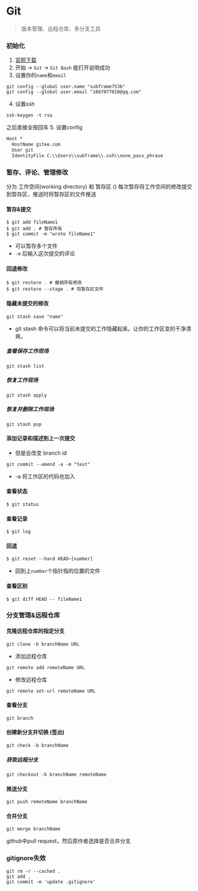 # Git
> 版本管理、远程仓库、多分支工具

### 初始化
1. [官网下载](https://git-scm.com/downloads)
2. 开始 -> `Git` -> `Git Bash` 能打开说明成功
3. 设置你的`name`和`email`
```shell
git config --global user.name "subframe7536"
git config --global user.email "1667077010@qq.com"
```
4. 设置ssh
```shell
ssh-keygen -t rsa
```
之后直接全按回车
5. 设置config
```txt
Host *
  HostName gitee.com
  User git
  IdentityFile C:\\Users\\subframe\\.ssh\\none_pass_phrase
```
### 暂存、评论、管理修改
分为 工作空间(working directory) 和 暂存区 ()
每次暂存将工作空间的修改提交到暂存区，推送时将暂存区的文件推送
#### 暂存&提交
```shell
$ git add fileName1
$ git add . # 暂存所有
$ git commit -m "wrote fileName1"
```
- 可以暂存多个文件
- `-m` 后输入这次提交的评论
#### 回退修改
```shell
$ git restore . # 撤销所有修改
$ git restore --stage . # 将暂存区文件
```
#### 隐藏未提交的修改
```shell
git stash save "name"
```
- git stash 命令可以将当前未提交的工作隐藏起来。让你的工作区变的干净清爽。
##### 查看保存工作现场
```shell
git stash list
```
##### 恢复工作现场
```shell
git stash apply 
```
##### 恢复并删除工作现场
```shell
git stash pop
```
#### 添加记录和描述到上一次提交
- 但是会改变 branch id
```shell
git commit --amend -a -m "test"
```
- -a 将工作区的代码也加入
#### 查看状态
```shell
$ git status
```
#### 查看记录
```shell
$ git log
```
#### 回退
```shell
$ git reset --hard HEAD~[number]
```
- 回到上`number`个指针指的位置的文件
#### 查看区别
```shell
$ git diff HEAD -- fileName1
```
### 分支管理&远程仓库
#### 克隆远程仓库的指定分支
```shell
git clone -b branchName URL
```
- 添加远程仓库
```shell
git remote add remoteName URL
```
- 修改远程仓库
```shell
git remote set-url remoteName URL
```
#### 查看分支
```shell
git branch
```
#### 创建新分支并切换 (签出)
```shell
git check -b branchName
```
##### 获取远程分支
```shell
git checkout -b branchName remoteName
```
#### 推送分支
```shell
git push remoteName branchName
```
#### 合并分支
```shell
git merge branchName
```
github中pull request，然后原作者选择是否合并分支
### gitignore失效
```shell
git rm -r --cached .
git add .
git commit -m 'update .gitignore'
```